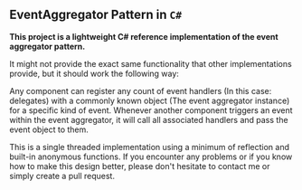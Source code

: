 ## EventAggregator Pattern in `C#`

**This project is a lightweight C# reference implementation of the event aggregator pattern.**
  
It might not provide the exact same functionality that other implementations provide, but it should work the following way:

Any component can register any count of event handlers (In this case: delegates) with a commonly known object (The event aggregator instance) for a specific kind of event. Whenever another component triggers an event within the event aggregator, it will call all associated handlers and pass the event object to them.

This is a single threaded implementation using a minimum of reflection and built-in anonymous functions. If you encounter any problems or if you know how to make this design better, please don't hesitate to contact me or simply create a pull request.
